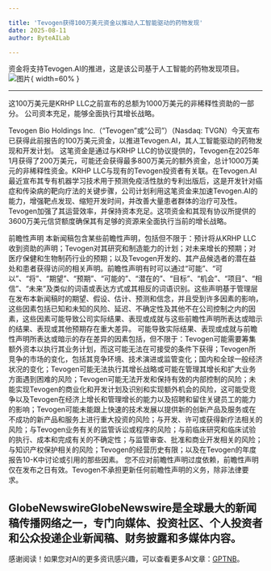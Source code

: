 ```yaml
---

title: 'Tevogen获得100万美元资金以推动人工智能驱动的药物发现'
date: 2025-08-11
author: ByteAILab

---
```


资金将支持Tevogen.AI的推进，这是该公司基于人工智能的药物发现项目。![图片](https://ai-techpark.com/wp-content/uploads/Tevogen-1.jpg){ width=60% }

---

这100万美元是KRHP LLC之前宣布的总额为1000万美元的非稀释性资助的一部分。
公司资本充足，能够全面执行其增长战略。

Tevogen Bio Holdings Inc.（“Tevogen”或“公司”）（Nasdaq: TVGN）今天宣布已获得此前报告的100万美元资金，以推进Tevogen.AI，其人工智能驱动的药物发现和开发计划。
这笔资金是通过与KRHP LLC的协议提供的，Tevogen在2025年1月获得了200万美元，可能还会获得最多800万美元的额外资金，总计1000万美元的非稀释性资金。KRHP LLC与现有的Tevogen投资者有关联。在Tevogen.AI最近宣布其专有机器学习技术用于预测免疫活性肽的专利出版后，这是开发针对癌症和传染病的靶向疗法的关键步骤，公司计划利用这笔资金来加速Tevogen.AI的能力，增强靶点发现、缩短开发时间，并改善大量患者群体的治疗可及性。
Tevogen加强了其运营效率，并保持资本充足。这项资金和其现有协议所提供的3600万美元信贷额度确保其有足够的资源来全面执行当前的增长战略。

前瞻性声明
本新闻稿包含某些前瞻性声明，包括但不限于：预计将从KRHP LLC收到资助的声明；Tevogen对其研究和制造能力的计划；对未来增长的预期；对医疗保健和生物制药行业的预期；以及Tevogen开发的、其产品候选者的潜在益处和患者获得访问的相关声明。前瞻性声明有时可以通过“可能”、“可以”、“将”、“期望”、“预期”、“可能的”、“潜在的”、“目标”、“机会”、“项目”、“相信”、“未来”及类似的词语或表达方式或其相反的词语识别。这些声明基于管理层在发布本新闻稿时的期望、假设、估计、预测和信念，并且受到许多因素的影响，这些因素包括已知和未知的风险、延迟、不确定性及其他不在公司控制之内的因素，这些因素可能导致公司实际结果、表现或成就与这些前瞻性声明所表达或暗示的结果、表现或其他预期存在重大差异。
可能导致实际结果、表现或成就与前瞻性声明所表达或暗示的存在差异的因素包括，但不限于：Tevogen可能需要筹集额外资本以执行其业务计划，而这可能无法在可接受的条件下获得；Tevogen所竞争的市场的变化，包括其竞争环境、技术演进或监管变化；国内和全球一般经济状况的变化；Tevogen可能无法执行其增长战略或可能在管理其增长和扩大业务方面遇到困难的风险；Tevogen可能无法开发和保持有效的内部控制的风险；未能实现Tevogen的商业化和开发计划及识别和实现额外机会的风险，这可能受竞争以及Tevogen在经济上增长和管理增长的能力以及招聘和留住关键员工的能力的影响；Tevogen可能未能跟上快速的技术发展以提供新的创新产品及服务或在不成功的新产品和服务上进行重大投资的风险；与开发、许可或获得新疗法相关的风险；与Tevogen业务有关的监管诉讼或程序的风险；与前临床研究和临床试验的执行、成本和完成有关的不确定性；与监管审查、批准和商业开发相关的风险；与知识产权保护相关的风险；Tevogen的经营历史有限；以及在Tevogen的年度报告10-K中讨论或引用的那些因素。
您不应对前瞻性声明过度依赖，前瞻性声明仅在发布之日有效。Tevogen不承担更新任何前瞻性声明的义务，除非法律要求。

GlobeNewswireGlobeNewswire是全球最大的新闻稿传播网络之一，专门向媒体、投资社区、个人投资者和公众投递企业新闻稿、财务披露和多媒体内容。
---
感谢阅读！如果您对AI的更多资讯感兴趣，可以查看更多AI文章：[GPTNB](https://gptnb.com)。